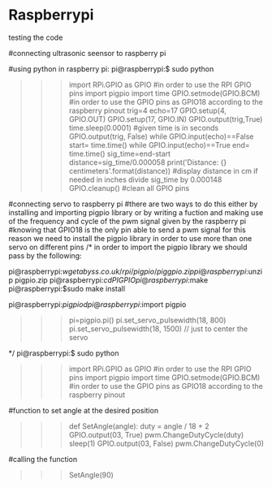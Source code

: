 # Raspberrypi

testing the code

#connecting ultrasonic seensor to raspberry pi

#using python in raspberry pi:
pi@raspberrypi:$ sudo python
>>>import RPi.GPIO as GPIO #in order to use the RPI GPIO pins
>>>import pigpio
>>>import time
>>>GPIO.setmode(GPIO.BCM) #in order to use the GPIO pins as GPIO18 according to the raspberry pinout
>>> trig=4
>>>echo=17
>>>GPIO.setup(4, GPIO.OUT)
>>>GPIO.setup(17, GPIO.IN)
>>>GPIO.output(trig,True)
>>>time.sleep(0.0001) #given time is in seconds
>>>GPIO.output(trig, False)
>>>while GPIO.input(echo)==False
>>>start= time.time()
>>>while GPIO.input(echo)==True
>>>end= time.time()
>>>sig_time=end-start
>>>distance=sig_time/0.000058
>>>print('Distance: {} centimeters'.format(distance)) #display distance in cm if needed in inches divide sig_time by 0.000148
>>>GPIO.cleanup() #clean all GPIO pins




#connecting servo to raspberry pi
#there are two ways to do this either by installing and importing pigpio library or by writing a fuction and making use of the frequency and cycle of the pwm signal given by the raspberry pi
#knowing that GPIO18 is the only pin able to send a pwm signal for this reason we need to install the pigpio library in order to use more than one servo on different pins
/* 
in order to import the pigpio library we should pass by the following:

pi@raspberrypi:$wget abyss.co.uk/rpi/pigpio/piggpio.zip
pi@raspberrypi:$unzip pigpio.zip
pi@raspberrypi:$cd PIGPIO
pi@raspberrypi:$make
pi@raspberrypi:$sudo make install


pi@raspberrypi:$pigpiod
pi@raspberrypi:$import pigpio
>>>pi=pigpio.pi()
>>>pi.set_servo_pulsewidth(18, 800)
>>>pi.set_servo_pulsewidth(18, 1500)  // just to center the servo

*/
pi@raspberrypi:$ sudo python
>>>import RPi.GPIO as GPIO #in order to use the RPI GPIO pins
>>>import pigpio
>>>import time
>>>GPIO.setmode(GPIO.BCM) #in order to use the GPIO pins as GPIO18 according to the raspberry pinout

#function to set angle at the desired position

>>>def SetAngle(angle):
>>>	duty = angle / 18 + 2
>>>	GPIO.output(03, True)
>>>	pwm.ChangeDutyCycle(duty)
>>>	sleep(1)
>>>	GPIO.output(03, False)
>>>	pwm.ChangeDutyCycle(0)

#calling the function

>>>SetAngle(90) 
